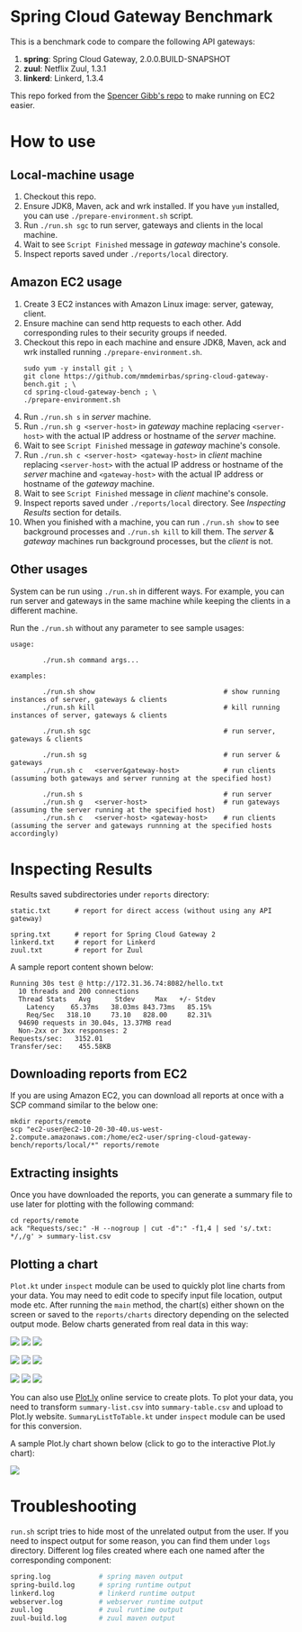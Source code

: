 Spring Cloud Gateway Benchmark
==============================

This is a benchmark code to compare the following API gateways:

1. **spring**: Spring Cloud Gateway, 2.0.0.BUILD-SNAPSHOT
2. **zuul**: Netflix Zuul, 1.3.1
3. **linkerd**: Linkerd, 1.3.4

This repo forked from the [Spencer Gibb's repo](https://github.com/spencergibb/spring-cloud-gateway-bench)
to make running on EC2 easier.



# How to use

## Local-machine usage

1. Checkout this repo.
2. Ensure JDK8, Maven, ack and wrk installed.
   If you have `yum` installed, you can use `./prepare-environment.sh` script.
3. Run `./run.sh sgc` to run server, gateways and clients in the local machine.
4. Wait to see `Script Finished` message in _gateway_ machine's console.
5. Inspect reports saved under `./reports/local` directory.



## Amazon EC2 usage

1.  Create 3 EC2 instances with Amazon Linux image: server, gateway, client.
2.  Ensure machine can send http requests to each other.
    Add corresponding rules to their security groups if needed.
3.  Checkout this repo in each machine and ensure JDK8, Maven, ack and wrk installed
    running `./prepare-environment.sh`.
    ```
    sudo yum -y install git ; \
    git clone https://github.com/mmdemirbas/spring-cloud-gateway-bench.git ; \
    cd spring-cloud-gateway-bench ; \
    ./prepare-environment.sh
    ```
4.  Run `./run.sh s` in _server_ machine.
5.  Run `./run.sh g <server-host>` in _gateway_ machine replacing
    `<server-host>` with the actual IP address or hostname of the _server_ machine.
6.  Wait to see `Script Finished` message in _gateway_ machine's console.
7.  Run `./run.sh c <server-host> <gateway-host>` in _client_ machine replacing
    `<server-host>` with the actual IP address or hostname of the _server_ machine and
    `<gateway-host>` with the actual IP address or hostname of the _gateway_ machine.
8.  Wait to see `Script Finished` message in _client_ machine's console.
9.  Inspect reports saved under `./reports/local` directory.
    See _Inspecting Results_ section for details.
10. When you finished with a machine, you can run `./run.sh show`
    to see background processes and `./run.sh kill` to kill them.
    The _server_ & _gateway_ machines run background processes, but the _client_ is not.


## Other usages

System can be run using `./run.sh` in different ways. For example, you can
run server and gateways in the same machine while keeping the clients in a
different machine.

Run the `./run.sh` without any parameter to see sample usages:

```
usage:

        ./run.sh command args...

examples:

        ./run.sh show                                # show running instances of server, gateways & clients
        ./run.sh kill                                # kill running instances of server, gateways & clients

        ./run.sh sgc                                 # run server, gateways & clients

        ./run.sh sg                                  # run server & gateways
        ./run.sh c   <server&gateway-host>           # run clients (assuming both gateways and server running at the specified host)

        ./run.sh s                                   # run server
        ./run.sh g   <server-host>                   # run gateways (assuming the server running at the specified host)
        ./run.sh c   <server-host> <gateway-host>    # run clients (assuming the server and gateways runnning at the specified hosts accordingly)
```


# Inspecting Results

Results saved subdirectories under `reports` directory:

```
static.txt      # report for direct access (without using any API gateway)

spring.txt      # report for Spring Cloud Gateway 2
linkerd.txt     # report for Linkerd
zuul.txt        # report for Zuul
```

A sample report content shown below:
```
Running 30s test @ http://172.31.36.74:8082/hello.txt
  10 threads and 200 connections
  Thread Stats   Avg      Stdev     Max   +/- Stdev
    Latency    65.37ms   38.03ms 843.73ms   85.15%
    Req/Sec   318.10     73.10   828.00     82.31%
  94690 requests in 30.04s, 13.37MB read
  Non-2xx or 3xx responses: 2
Requests/sec:   3152.01
Transfer/sec:    455.58KB
```


## Downloading reports from EC2

If you are using Amazon EC2, you can download all reports at once with a
SCP command similar to the below one:
```
mkdir reports/remote
scp "ec2-user@ec2-10-20-30-40.us-west-2.compute.amazonaws.com:/home/ec2-user/spring-cloud-gateway-bench/reports/local/*" reports/remote
```

## Extracting insights

Once you have downloaded the reports, you can generate a summary file
to use later for plotting with the following command:

```
cd reports/remote
ack "Requests/sec:" -H --nogroup | cut -d":" -f1,4 | sed 's/.txt: */,/g' > summary-list.csv
```


## Plotting a chart

`Plot.kt` under `inspect` module can be used to quickly plot line charts from your data.
You may need to edit code to specify input file location, output mode etc.
After running the `main` method, the chart(s) either shown on the screen
or saved to the `reports/charts` directory depending on the selected
output mode. Below charts generated from real data in this way:

![](reports/charts/local.png)
![](reports/charts/t2.micro.png)
![](reports/charts/m4.large.png)

![](reports/charts/c4.large.png)
![](reports/charts/c4.xlarge.png)
![](reports/charts/c4.2xlarge.png)

![](reports/charts/c5.large.png)
![](reports/charts/c5.xlarge.png)
![](reports/charts/c5.2xlarge.png)


You can also use [Plot.ly](https://plot.ly/create/) online service to create plots.
To plot your data, you need to transform `summary-list.csv` into `summary-table.csv`
and upload to Plot.ly website.
`SummaryListToTable.kt` under `inspect` module can be used for this conversion.

A sample Plot.ly chart shown below (click to go to the interactive Plot.ly chart):

[![](reports/charts/plot.ly.png)](https://plot.ly/~mmdemirbas/6/)

# Troubleshooting

`run.sh` script tries to hide most of the unrelated output from the user.
If you need to inspect output for some reason, you can find them under `logs` directory.
Different log files created where each one named after the corresponding component:

```bash
spring.log            # spring maven output
spring-build.log      # spring runtime output
linkerd.log           # linkerd runtime output
webserver.log         # webserver runtime output
zuul.log              # zuul runtime output
zuul-build.log        # zuul maven output
```

